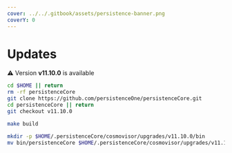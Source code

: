 ```yaml
---
cover: ../../.gitbook/assets/persistence-banner.png
coverY: 0
---
```


# Updates

⚠️ Version **v11.10.0** is available

```bash
cd $HOME || return
rm -rf persistenceCore
git clone https://github.com/persistenceOne/persistenceCore.git
cd persistenceCore || return
git checkout v11.10.0

make build

mkdir -p $HOME/.persistenceCore/cosmovisor/upgrades/v11.10.0/bin
mv bin/persistenceCore $HOME/.persistenceCore/cosmovisor/upgrades/v11.10.0/bin/
```
